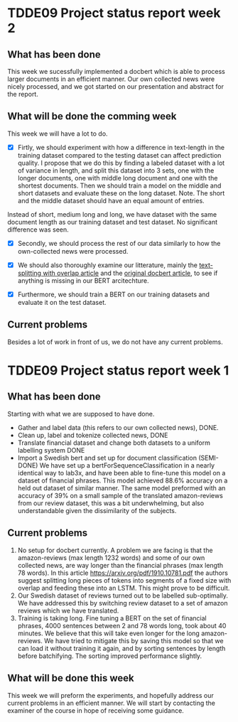 # TDDE09 Project status report week 2
## What has been done
This week we sucessfully implemented a docbert which is able to process larger documents in an efficient manner. Our own collected news were nicely processed, and we got started on our presentation and abstract for the report.

## What will be done the comming week
This week we will have a lot to do. 

 - [x] Firtly, we should experiment with how a difference in text-length in the training dataset compared to the testing dataset can affect prediction quality. I propose that we do this by finding a labeled dataset with a lot of variance in length, and split this dataset into 3 sets, one with the longer documents, one with middle long document and one with the shortest documents. Then we should train a model on the middle and short datasets and evaluate these on the long dataset. Note. The short and the middle dataset should have an equal amount of entries.

 Instead of short, medium long and long, we have dataset with the same document length as our training dataset and test dataset. No significant difference was seen.

- [x] Secondly, we should process the rest of our data similarly to how the own-collected news were processed.

- [x] We should also thoroughly examine our litterature, mainly the [text-splitting with overlap article](https://arxiv.org/pdf/1904.08398.pdf) and the [original docbert article](https://arxiv.org/pdf/1910.10781.pdf), to see if anything is missing in our BERT arcitechture.

- [x] Furthermore, we should train a BERT on our training datasets and evaluate it on the test dataset. 

## Current problems
Besides a lot of work in front of us, we do not have any current problems.



# TDDE09 Project status report week 1
## What has been done
Starting with what we are supposed to have done. 
-	Gather and label data (this refers to our own collected news), DONE.
-	Clean up, label and tokenize collected news, DONE
-	Translate financial dataset and change both datasets to a uniform labelling system DONE
-	Import a Swedish bert and set up for document classification (SEMI-DONE)
We have set up a bertForSequenceClassification in a nearly identical way to lab3x, and have been able to fine-tune this model on a dataset of financial phrases. This model achieved 88.6% accuracy on a held out dataset of similar manner.
The same model preformed with an accuracy of 39% on a small sample of the translated amazon-reviews from our review dataset, this was a bit underwhelming, but also understandable given the dissimilarity of the subjects. 
## Current problems
1.	No setup for docbert currently. A problem we are facing is that the amazon-reviews (max length 1232 words) and some of our own collected news, are way longer than the financial phrases (max length 78 words). In this article https://arxiv.org/pdf/1910.10781.pdf the authors suggest splitting long pieces of tokens into segments of a fixed size with overlap and feeding these into an LSTM. This might prove to be difficult.
2.	Our Swedish dataset of reviews turned out to be labelled sub-optimally. We have addressed this by switching review dataset to a set of amazon reviews which we have translated.
3.	Training is taking long. Fine tuning a BERT on the set of financial phrases, 4000 sentences between 2 and 78 words long, took about 40 minutes. We believe that this will take even longer for the long amazon-reviews. We have tried to mitigate this by saving this model so that we can load it without training it again, and by sorting sentences by length before batchifying. The sorting improved performance slightly.

## What will be done this week
This week we will preform the experiments, and hopefully address our current problems in an efficient manner. We will start by contacting the examiner of the course in hope of receiving some guidance. 
